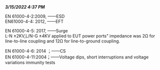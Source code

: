 ***3/15/2022 4:37 PM***  

EN 61000-4-2:2009, ——ESD  
EN61000-4-4: 2012, ——EFT  

EN 61000-4-5: 2017, ——Surge  
L-N ±2KV,L/N-G ±4KV 
applied to EUT power ports” impedance was 2Ω for line-to-line coupling and 12Ω for line-to-ground coupling. 

EN 61000-4-6: 2014 ；——CS  
EN 61000-4-11:2004；——Voltage dips, short interruptions and voltage variations immunity tests
